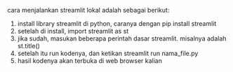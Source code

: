 cara menjalankan streamlit lokal adalah sebagai berikut:

1. install library streamlit di python, caranya dengan pip install streamlit
2. setelah di install, import streamlit as st
3. jika sudah, masukan beberapa perintah dasar streamlit. misalnya adalah st.title()
4. setelah itu run kodenya, dan ketikan streamlit run nama_file.py
5. hasil kodenya akan terbuka di web browser kalian